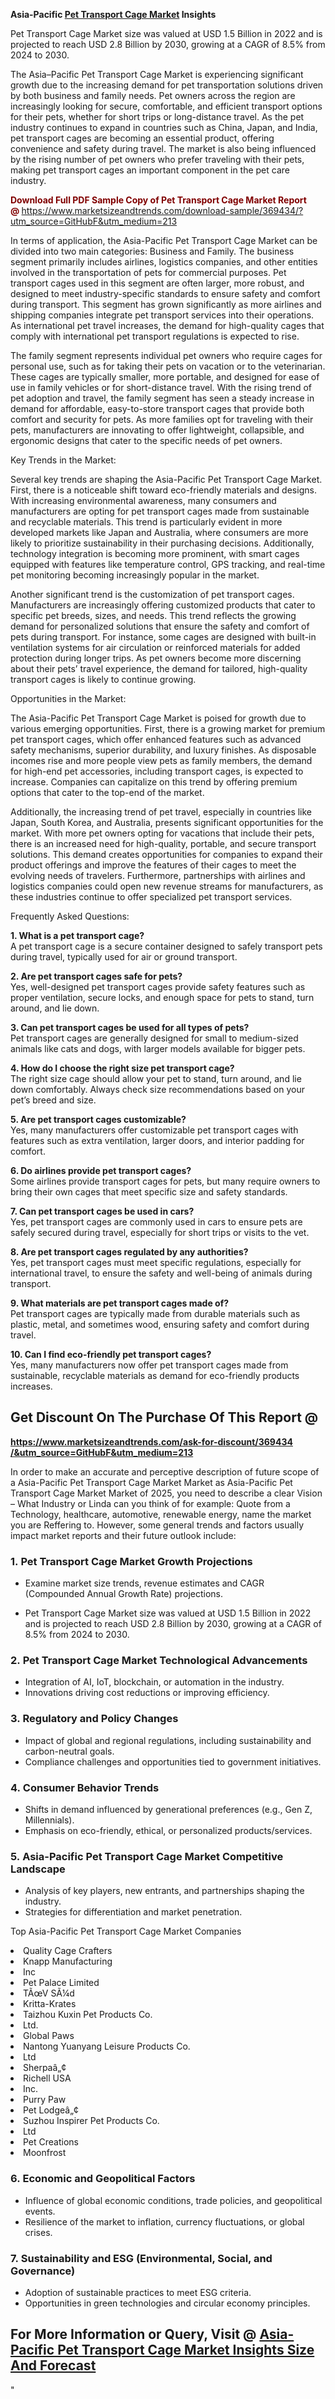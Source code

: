 <p><strong>Asia-Pacific&nbsp;<a href=""https://www.marketsizeandtrends.com/download-sample/369434/&amp;utm_source=GitHubF&amp;utm_medium=213"">Pet Transport Cage Market</a> Insights</strong></p><p>Pet Transport Cage Market size was valued at USD 1.5 Billion in 2022 and is projected to reach USD 2.8 Billion by 2030, growing at a CAGR of 8.5% from 2024 to 2030.</p><p><p>The Asia–Pacific Pet Transport Cage Market is experiencing significant growth due to the increasing demand for pet transportation solutions driven by both business and family needs. Pet owners across the region are increasingly looking for secure, comfortable, and efficient transport options for their pets, whether for short trips or long-distance travel. As the pet industry continues to expand in countries such as China, Japan, and India, pet transport cages are becoming an essential product, offering convenience and safety during travel. The market is also being influenced by the rising number of pet owners who prefer traveling with their pets, making pet transport cages an important component in the pet care industry.</p><p><p><strong><span style="color: #800000;">Download Full PDF Sample Copy of Pet Transport Cage Market Report @</span>&nbsp;</strong><a href="https://www.marketsizeandtrends.com/download-sample/369434/?utm_source=GitHubF&amp;utm_medium=213" target="_blank">https://www.marketsizeandtrends.com/download-sample/369434/?utm_source=GitHubF&amp;utm_medium=213</a></p></p><p>In terms of application, the Asia-Pacific Pet Transport Cage Market can be divided into two main categories: Business and Family. The business segment primarily includes airlines, logistics companies, and other entities involved in the transportation of pets for commercial purposes. Pet transport cages used in this segment are often larger, more robust, and designed to meet industry-specific standards to ensure safety and comfort during transport. This segment has grown significantly as more airlines and shipping companies integrate pet transport services into their operations. As international pet travel increases, the demand for high-quality cages that comply with international pet transport regulations is expected to rise.</p><p>The family segment represents individual pet owners who require cages for personal use, such as for taking their pets on vacation or to the veterinarian. These cages are typically smaller, more portable, and designed for ease of use in family vehicles or for short-distance travel. With the rising trend of pet adoption and travel, the family segment has seen a steady increase in demand for affordable, easy-to-store transport cages that provide both comfort and security for pets. As more families opt for traveling with their pets, manufacturers are innovating to offer lightweight, collapsible, and ergonomic designs that cater to the specific needs of pet owners.</p><p>Key Trends in the Market:</p><p>Several key trends are shaping the Asia-Pacific Pet Transport Cage Market. First, there is a noticeable shift toward eco-friendly materials and designs. With increasing environmental awareness, many consumers and manufacturers are opting for pet transport cages made from sustainable and recyclable materials. This trend is particularly evident in more developed markets like Japan and Australia, where consumers are more likely to prioritize sustainability in their purchasing decisions. Additionally, technology integration is becoming more prominent, with smart cages equipped with features like temperature control, GPS tracking, and real-time pet monitoring becoming increasingly popular in the market.</p><p>Another significant trend is the customization of pet transport cages. Manufacturers are increasingly offering customized products that cater to specific pet breeds, sizes, and needs. This trend reflects the growing demand for personalized solutions that ensure the safety and comfort of pets during transport. For instance, some cages are designed with built-in ventilation systems for air circulation or reinforced materials for added protection during longer trips. As pet owners become more discerning about their pets’ travel experience, the demand for tailored, high-quality transport cages is likely to continue growing.</p><p>Opportunities in the Market:</p><p>The Asia-Pacific Pet Transport Cage Market is poised for growth due to various emerging opportunities. First, there is a growing market for premium pet transport cages, which offer enhanced features such as advanced safety mechanisms, superior durability, and luxury finishes. As disposable incomes rise and more people view pets as family members, the demand for high-end pet accessories, including transport cages, is expected to increase. Companies can capitalize on this trend by offering premium options that cater to the top-end of the market.</p><p>Additionally, the increasing trend of pet travel, especially in countries like Japan, South Korea, and Australia, presents significant opportunities for the market. With more pet owners opting for vacations that include their pets, there is an increased need for high-quality, portable, and secure transport solutions. This demand creates opportunities for companies to expand their product offerings and improve the features of their cages to meet the evolving needs of travelers. Furthermore, partnerships with airlines and logistics companies could open new revenue streams for manufacturers, as these industries continue to offer specialized pet transport services.</p><p>Frequently Asked Questions:</p><p><strong>1. What is a pet transport cage?</strong><br> A pet transport cage is a secure container designed to safely transport pets during travel, typically used for air or ground transport.</p><p><strong>2. Are pet transport cages safe for pets?</strong><br> Yes, well-designed pet transport cages provide safety features such as proper ventilation, secure locks, and enough space for pets to stand, turn around, and lie down.</p><p><strong>3. Can pet transport cages be used for all types of pets?</strong><br> Pet transport cages are generally designed for small to medium-sized animals like cats and dogs, with larger models available for bigger pets.</p><p><strong>4. How do I choose the right size pet transport cage?</strong><br> The right size cage should allow your pet to stand, turn around, and lie down comfortably. Always check size recommendations based on your pet’s breed and size.</p><p><strong>5. Are pet transport cages customizable?</strong><br> Yes, many manufacturers offer customizable pet transport cages with features such as extra ventilation, larger doors, and interior padding for comfort.</p><p><strong>6. Do airlines provide pet transport cages?</strong><br> Some airlines provide transport cages for pets, but many require owners to bring their own cages that meet specific size and safety standards.</p><p><strong>7. Can pet transport cages be used in cars?</strong><br> Yes, pet transport cages are commonly used in cars to ensure pets are safely secured during travel, especially for short trips or visits to the vet.</p><p><strong>8. Are pet transport cages regulated by any authorities?</strong><br> Yes, pet transport cages must meet specific regulations, especially for international travel, to ensure the safety and well-being of animals during transport.</p><p><strong>9. What materials are pet transport cages made of?</strong><br> Pet transport cages are typically made from durable materials such as plastic, metal, and sometimes wood, ensuring safety and comfort during travel.</p><p><strong>10. Can I find eco-friendly pet transport cages?</strong><br> Yes, many manufacturers now offer pet transport cages made from sustainable, recyclable materials as demand for eco-friendly products increases.</p></p><h2><strong>Get Discount On The Purchase Of This Report @&nbsp;</strong></h2><p><strong><a href=""https://www.marketsizeandtrends.com/ask-for-discount/369434/&amp;utm_source=GitHubF&amp;utm_medium=213"" target=""_blank"">https://www.marketsizeandtrends.com/ask-for-discount/369434<br />/&amp;utm_source=GitHubF&amp;utm_medium=213</a></strong></p><p>In order to make an accurate and perceptive description of future scope of a Asia-Pacific&nbsp;Pet Transport Cage Market Market as Asia-Pacific&nbsp;Pet Transport Cage Market Market of 2025, you need to describe a clear Vision &ndash; What Industry or Linda can you think of for example: Quote from a Technology, healthcare, automotive, renewable energy, name the market you are Reffering to. However, some general trends and factors usually impact market reports and their future outlook include:</p><h3>1.&nbsp;<strong>Pet Transport Cage Market Growth Projections</strong></h3><ul><li>Examine market size trends, revenue estimates and CAGR (Compounded Annual Growth Rate) projections.</li><li><p>Pet Transport Cage Market size was valued at USD 1.5 Billion in 2022 and is projected to reach USD 2.8 Billion by 2030, growing at a CAGR of 8.5% from 2024 to 2030.</p></li></ul><h3>2.&nbsp;<strong>Pet Transport Cage Market Technological Advancements</strong></h3><ul><li>Integration of AI, IoT, blockchain, or automation in the industry.</li><li>Innovations driving cost reductions or improving efficiency.</li></ul><h3>3.&nbsp;<strong>Regulatory and Policy Changes</strong></h3><ul><li>Impact of global and regional regulations, including sustainability and carbon-neutral goals.</li><li>Compliance challenges and opportunities tied to government initiatives.</li></ul><h3>4.&nbsp;<strong>Consumer Behavior Trends</strong></h3><ul><li>Shifts in demand influenced by generational preferences (e.g., Gen Z, Millennials).</li><li>Emphasis on eco-friendly, ethical, or personalized products/services.</li></ul><h3>5.&nbsp;<strong>Asia-Pacific Pet Transport Cage Market Competitive Landscape</strong></h3><ul><li>Analysis of key players, new entrants, and partnerships shaping the industry.</li><li>Strategies for differentiation and market penetration.</li></ul><p data-pm-slice=""1 1 []"">Top Asia-Pacific Pet Transport Cage Market Companies</p><div data-test-id=""""><p><li>Quality Cage Crafters</li><li> Knapp Manufacturing</li><li> Inc</li><li> Pet Palace Limited</li><li> TÃœV SÃ¼d</li><li> Kritta-Krates</li><li> Taizhou Kuxin Pet Products Co.</li><li> Ltd.</li><li> Global Paws</li><li> Nantong Yuanyang Leisure Products Co.</li><li>Ltd</li><li> Sherpaâ„¢</li><li> Richell USA</li><li> Inc.</li><li> Purry Paw</li><li> Pet Lodgeâ„¢</li><li> Suzhou Inspirer Pet Products Co.</li><li> Ltd</li><li> Pet Creations</li><li> Moonfrost</li></p></div><h3>6.&nbsp;<strong>Economic and Geopolitical Factors</strong></h3><ul><li>Influence of global economic conditions, trade policies, and geopolitical events.</li><li>Resilience of the market to inflation, currency fluctuations, or global crises.</li></ul><h3>7.&nbsp;<strong>Sustainability and ESG (Environmental, Social, and Governance)</strong></h3><ul><li>Adoption of sustainable practices to meet ESG criteria.</li><li>Opportunities in green technologies and circular economy principles.</li></ul><h2><strong>For More Information or Query, Visit @&nbsp;</strong><a href=""https://www.verifiedmarketreports.com/product/pet-transport-cage-market/"" target=""_blank"">Asia-Pacific Pet Transport Cage Market Insights Size And Forecast</a></h2>"
